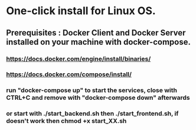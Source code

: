# One-click install for Linux OS.

## Prerequisites :  Docker Client and Docker Server installed on your machine with docker-compose.
### https://docs.docker.com/engine/install/binaries/
### https://docs.docker.com/compose/install/


### run "docker-compose up" to start the services, close with CTRL+C and remove with "docker-compose down" afterwards

### or start with ./start_backend.sh then ./start_frontend.sh, if doesn't work then chmod +x start_XX.sh